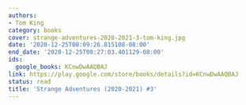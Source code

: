 ```yaml
---
authors:
- Tom King
category: books
cover: strange-adventures-2020-2021-3-tom-king.jpg
date: '2020-12-25T08:09:26.815108-08:00'
end_date: '2020-12-25T08:27:03.401129-08:00'
ids:
  google_books: KCnwDwAAQBAJ
link: https://play.google.com/store/books/details?id=KCnwDwAAQBAJ
status: read
title: 'Strange Adventures (2020-2021) #3'
---
```

